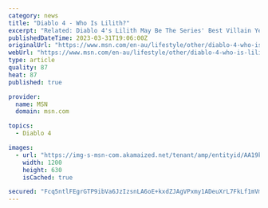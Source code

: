 ```yaml
---
category: news
title: "Diablo 4 - Who Is Lilith?"
excerpt: "Related: Diablo 4's Lilith May Be The Series' Best Villain Yet After being captured by the armies of Hell, Inarius expressed his desire to end the eternal conflict to his captor Lilith, daughter of ..."
publishedDateTime: 2023-03-31T19:06:00Z
originalUrl: "https://www.msn.com/en-au/lifestyle/other/diablo-4-who-is-lilith/ar-AA19kUEa"
webUrl: "https://www.msn.com/en-au/lifestyle/other/diablo-4-who-is-lilith/ar-AA19kUEa"
type: article
quality: 87
heat: 87
published: true

provider:
  name: MSN
  domain: msn.com

topics:
  - Diablo 4

images:
  - url: "https://img-s-msn-com.akamaized.net/tenant/amp/entityid/AA19kUDY.img?h=630&w=1200&m=6&q=60&o=t&l=f&f=jpg&x=351&y=278"
    width: 1200
    height: 630
    isCached: true

secured: "Fcq5ntlFEgrGTP9ibVa6JzIzsnLA6oE+kxdZJAgVPxmy1ADeuXrL7FkLf1mVmZNwK0mHbmqCdlmV2RmsyHF4DwxofujwHhWkKfGQ2wC8Cbtr44VTSRCmtrpzur0Vqee/Z+3zQpBnOEkpok99tvNn6bTkWFBC6UJr/znG6KreGKEC1Tt4mOTYYOBZqalfAPX3tN0kooKdg/0Q8zNfWFQxde8yK0qBRu7Q6UoaPTnlJpceQFGJPIBZz+RPZ4VSiOpyJJt7uAo51PjAkeDgg1JLeifjm9+LBmhf0JZGVnMIjW1m6rw5UnMUOio6cRvvnM9Sror3YixQx6aTFAhnMh+uPpWeuW7adaBXwWP1QULib7M=;+KFLEsdAV5GNdjLQFBMGww=="
---
```


